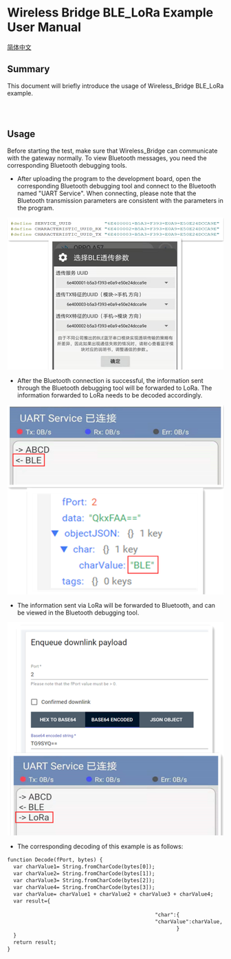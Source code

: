 # Wireless Bridge BLE_LoRa Example User Manual

[简体中文](https://heltec-automation.readthedocs.io/zh_CN/latest/esp32/wireless_bridge/ble_lora_user_manual.html)

## Summary

This document will briefly introduce the usage of Wireless_Bridge BLE_LoRa example.

&nbsp;

```Tip:: loraWanClass should choose CLASS_C

```



## Usage

Before starting the test, make sure that Wireless_Bridge can communicate with the gateway normally. To view Bluetooth messages, you need the corresponding Bluetooth debugging tools.

- After uploading the program to the development board, open the corresponding Bluetooth debugging tool and connect to the Bluetooth named "UART Service". When connecting, please note that the Bluetooth transmission parameters are consistent with the parameters in the program.

![](img/ble_lora_user_manual/01.png)

- After the Bluetooth connection is successful, the information sent through the Bluetooth debugging tool will be forwarded to LoRa. The information forwarded to LoRa needs to be decoded accordingly.

![](img/ble_lora_user_manual/02.png)

- The information sent via LoRa will be forwarded to Bluetooth, and can be viewed in the Bluetooth debugging tool.

![](img/ble_lora_user_manual/03.png)

- The corresponding decoding of this example is as follows:

```shell
function Decode(fPort, bytes) {
  var charValue1= String.fromCharCode(bytes[0]);
  var charValue2= String.fromCharCode(bytes[1]);
  var charValue3= String.fromCharCode(bytes[2]);
  var charValue4= String.fromCharCode(bytes[3]);
  var charValue= charValue1 + charValue2 + charValue3 + charValue4;
  var result={
    
                                                "char":{
                                                "charValue":charValue,
                                                       }
  }
  return result;
}
```
